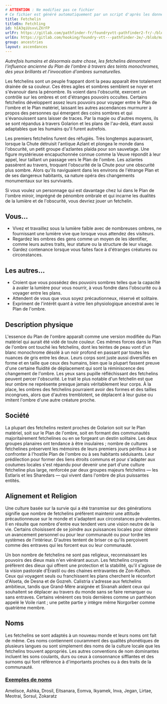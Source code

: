 ```yaml
---
# ATTENTION : Ne modifiez pas ce fichier
# Ce fichier est généré automatiquement par un script d'après les données du module Foundry VTT officiel et de sa traduction
title: Fetchelin
titleEn: Fetchling
id: hIA3qiUsxvLZXrFP
urlFr: https://gitlab.com/pathfinder-fr/foundryvtt-pathfinder2-fr/-/blob/master/data/ancestries/hIA3qiUsxvLZXrFP.htm
urlEn: https://gitlab.com/hooking/foundry-vtt---pathfinder-2e/-/blob/master/packs/data/ancestries.db/fetchling.json
group: ancestries
layout: ascendances
---
```

*Autrefois humains et désormais autre chose, les fetchelins démontrent l'influence ancienne du Plan de l'ombre à travers des teints monochromes, des yeux brillants et l'invocation d'ombres surnaturelles.*

Les fetchelins sont un peuple frappant dont la peau apparaît être totalement drainée de sa couleur. Ces êtres agiles et sombres semblent se noyer et s'évanouir dans la pénombre. Ils voient dans l'obscurité, exercent un contrôle sur les ombres et ont d'étranges pouvoirs occultes. Certains fetchelins développent assez leurs pouvoirs pour voyager entre le Plan de l'ombre et le Plan matériel, laissant les autres ascendances murmurer à propos des personnes qui émergent des coins sombres et qui s'évanouissent sans laisser de traces. Par la magie ou d'autres moyens, ils se sont répandus à travers Golarion et les plans de l'au-delà, étant aussi adaptables que les humains qu'il furent autrefois.

Les premiers fetchelins furent des réfugiés. Très longtemps auparavant, lorsque la Chute détruisit l'antique Azlant et plongea le monde dans l'obscurité, un petit groupe d'azlantes plaida pour son sauvetage. Une figure mystérieuse encapuchonnée connue comme la Veuve répondit à leur appel, leur taillant un passage vers le Plan de l'ombre. Les azlantes passèrent au travers, troquant l'obscurité de la Chute pour une obscurité plus sombre. Alors qu'ils naviguaient dans les environs de l'étrange Plan et de ses dangereux habitants, sa nature opéra des changements monumentaux sur les survivants.

Si vous voulez un personnage qui est davantage chez lui dans le Plan de l'ombre miroir, imprégné de pénombre ombrale et qui incarne les dualités de la lumière et de l'obscurité, vous devriez jouer un fetchelin.

## Vous…

- Vivez et travaillez sous la lumière faible avec de nombreuses ombres, ne fournissant une lumière vive que lorsque vous attendez des visiteurs.
- Regardez les ombres des gens comme un moyen de les identifier, comme leurs autres traits, leur stature ou la structure de leur visage.
- Gardez contenance lorsque vous faites face à d'étranges créatures ou circonstances.

## Les autres…

- Croient que vous possédez des pouvoirs sombres telles que la capacité à avaler la lumière pour vous nourrir, à vous fondre dans l'obscurité ou à voyager entre les plans.
- Attendent de vous que vous soyez précautionneux, réservé et solitaire.
- Expriment de l'intérêt quant à votre lien physiologique ancestral avec le Plan de l'ombre.

## Description physique

L'essence du Plan de l'ombre apparaît comme une version modifiée du Plan matériel qui aurait été vidé de toute couleur. Ces mêmes forces dans le Plan de l'ombre ont touché les fetchelins, dont les teintes de peau vont d'un blanc monochrome désolé à un noir profond en passant par toutes les nuances de gris entre les deux. Leurs corps sont juste aussi diversifiés en forme et en taille que ceux des humains, bien que la plupart fassent preuve d'une certaine fluidité de déplacement qui sont la réminiscence des changement de l'ombre. Les yeux sans pupille réfléchissant des fetchelins peuvent percer l'obscurité. Le trait le plus notable d'un fetchelin est que leur ombre ne représente presque jamais véritablement leur corps. À la place, les ombres des fetchelins pourraient avoir des formes et des tailles incongrues, alors que d'autres tremblotent, se déplacent à leur guise ou imitent l'ombre d'une autre créature proche.

## Société

La plupart des fetchelins restent proches de Golarion soit sur le Plan matériel, soit sur le Plan de l'ombre, soit en formant des communautés majoritairement fetchelines ou en se forgeant un destin solitaire. Les deux groupes planaires ont tendance à être insulaires ; nombre de cultures fetchelines préservent les mémoires de leurs premiers jours périlleux à se confronter à l'hostile Plan de l'ombre ou à ses habitants séduisants. Leur prédilection pour former des liens étroits communs et pour s'adapter aux coutumes locales s'est répandu pour devenir une part d'une culture fetcheline plus large, renforcée par deux groupes majeurs fetchelins — les Estlaris et les Sharedars — qui vivent dans l'ombre de plus puissantes entités.

## Alignement et Religion

Une culture basée sur la survie qui a été transmise sur des générations signifie que nombre de fetchelins préfèrent maintenir une attitude précautionneuse sur le monde et s'adaptent aux circonstances prévalentes. Il en résulte que nombre d'entre eux tendent vers une vision neutre de la vie. Certains choisissent de se joindre aux puissances locales pour obtenir un avancement personnel ou pour leur communauté ou pour tordre les systèmes de l'intérieur. D'autres tentent de briser ce qu'ils perçoivent comme des entraves qui les forcent eux ou leur communauté.

Un bon nombre de fetchelins ne sont pas religieux, reconnaissant les pouvoirs des dieux mais n'en vénèrant aucun. Les fetchelins croyants préfèrent des dieux qui offrent une protection et la stabilité, qu'il s'agisse de la vision pastorale d'Érastil ou des chaines entravantes de Zon-Kuthon. Ceux qui voyagent seuls ou franchissent les plans cherchent le réconfort d'Alseta, de Desna et de Gozreh. Calistria s'adresse aux fetchelins ambitieux, tandis que Grand-Mère araignée et Sivanah aident ceux qui souhaitent se déplacer au travers du monde sans se faire remarquer ou sans entraves. Certains vénèrent ces trois dernières comme un panthéon appelé le Voile riant ; une petite partie y intègre même Norgorber comme quatrième membre.

## Noms

Les fetchelins se sont adaptés à un nouveau monde et leurs noms ont fait de même. Ces noms contiennent couramment des qualités phonétiques de plusieurs langues ou sont simplement des noms de la culture locale que les fetchelins trouvent appropriés. Les autres conventions de nom dominantes incluent les sons coulants, durs ou ceux à consonnance sifflantes et des surnoms qui font référence à d'importants proches ou à des traits de la communauté.

### <span style="text-decoration: underline;">Exemples de noms

Amelisce, Ashka, Drosil, Eitsanara, Eomva, Ikyamek, Inva, Jegan, Lirtae, Meotrai, Sorsul, Zokaratz
